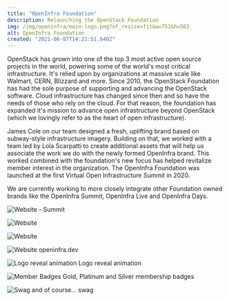 ```yaml
---
title: "OpenInfra Foundation"
description: Relaunching the OpenStack Foundation
img: /img/openinfra/main-logo.png?nf_resize=fit&w=751&h=563
alt: OpenInfra Foundation
created: "2021-06-07T14:21:51.640Z"
---
```

OpenStack has grown into one of the top 3 most active open source projects in the world, powering some of the world's most critical infrastructure. It's relied upon by organizations at massive scale like Walmart, CERN, Blizzard and more. Since 2010, the OpenStack Foundation has had the sole purpose of supporting and advancing the OpenStack software. Cloud infrastructure has changed since then and so have the needs of those who rely on the cloud. For that reason, the foundation has expanded it's mission to advance open infrastructure beyond OpenStack (which we lovingly refer to as the heart of open infrastructure).

James Cole on our team designed a fresh, uplifting brand based on subway-style infrastructure imagery. Building on that, we worked with a team led by Lola Scarpatti to create additional assets that will help us associate the work we do with the newly formed OpenInfra brand. This worked combined with the foundation's new focus has helped revitalize member interest in the organization. The OpenInfra Foundation was launched at the first Virtual Open Infrastructure Summit in 2020.

We are currently working to more closely integrate other Foundation owned brands like the OpenInfra Summit, OpenInfra Live and OpenInfra Days.

![Website - Summit](/img/openinfra/website-summit.png?nf_resize=fit&w=751&h=563)

![Website](/img/openinfra/website-summit2.png?nf_resize=fit&w=751&h=563)

![Website](/img/openinfra/website-join.png?nf_resize=fit&w=751&h=563)

![Website](/img/openinfra/website-keynotes.png?nf_resize=fit&w=751&h=563)
openinfra.dev

![Logo reveal animation](/img/openinfra/reveal.gif?nf_resize=fit&w=751&h=563)
Logo reveal animation

![Member Badges](/img/openinfra/member-badges.png?nf_resize=fit&w=751&h=563)
Gold, Platinum and Silver membership badges

![Swag](/img/openinfra/swag.png?nf_resize=fit&w=751&h=563)
and of course... swag